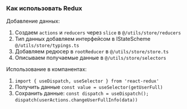 ### Как использовать Redux

Добавление данных:

1. Создаем `actions` и `reducers` через `slice` в `@/utils/store/reducers`
2. Тип данных добавляем интерфейсом в IStateScheme `@/utils/store/typings.ts`
3. Добавляем редюсер в `rootReducer` в `@/utils/store/store.ts`
4. Описываем получаемые данные в `@/utils/store/selectors`

Использование в компанентах:

1. `import { useDispatch, useSelector } from 'react-redux'`
2. Получить данные `const value = useSelector(getUserFull)`
3. Сохранить данные:
   `const dispatch = useDispatch();`
   `dispatch(userActions.changeUserFullInfo(data))`
